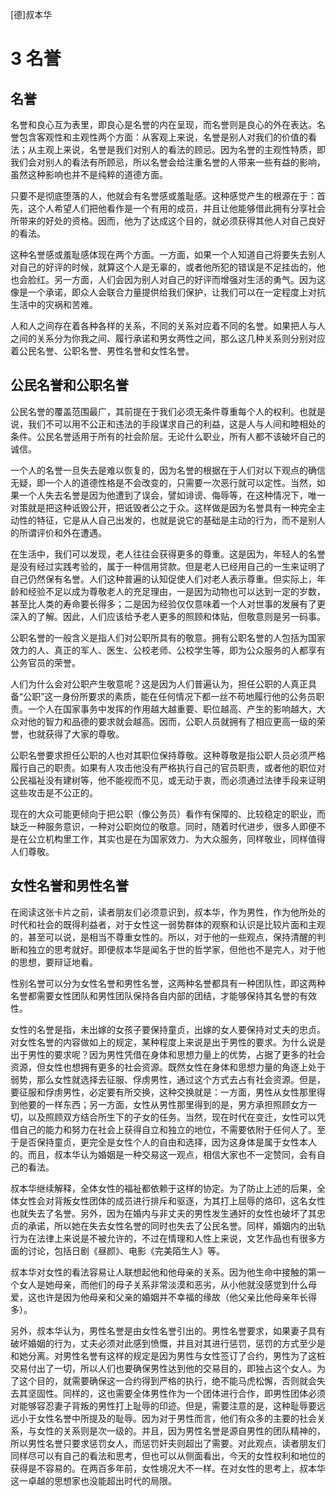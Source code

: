 <link href="../../../css/style.css" rel="stylesheet" type="text/css" />

<span class="r">[德]叔本华

#  3 名誉

## 名誉

<div class="p">

名誉和良心互为表里，即良心是名誉的内在呈现，而名誉则是良心的外在表达。名誉包含客观性和主观性两个方面：从客观上来说，名誉是别人对我们的价值的看法；从主观上来说，名誉是我们对别人的看法的顾忌。因为名誉的主观性特质，即我们会对别人的看法有所顾忌，所以名誉会给注重名誉的人带来一些有益的影响，虽然这种影响也并不是纯粹的道德方面。
  
只要不是彻底堕落的人，他就会有名誉感或羞耻感。这种感觉产生的根源在于：首先，这个人希望人们把他看作是一个有用的成员，并且让他能够借此拥有分享社会所带来的好处的资格。因而，他为了达成这个目的，就必须获得其他人对自己良好的看法。
  
这种名誉感或羞耻感体现在两个方面。一方面，如果一个人知道自己将要失去别人对自己的好评的时候，就算这个人是无辜的，或者他所犯的错误是不足挂齿的，他也会脸红。另一方面，人们会因为别人对自己的好评而增强对生活的勇气。因为这像是一个承诺，即众人会联合力量提供给我们保护，让我们可以在一定程度上对抗生活中的灾祸和苦难。
  
人和人之间存在着各种各样的关系，不同的关系对应着不同的名誉。如果把人与人之间的关系分为你我之间、履行承诺和男女两性之间，那么这几种关系则分别对应着公民名誉、公职名誉、男性名誉和女性名誉。

</div>

## 公民名誉和公职名誉

<div class="p">

公民名誉的覆盖范围最广，其前提在于我们必须无条件尊重每个人的权利。也就是说，我们不可以用不公正和违法的手段谋求自己的利益，这是人与人间和睦相处的条件。公民名誉适用于所有的社会阶层。无论什么职业，所有人都不该破坏自己的诚信。
  
一个人的名誉一旦失去是难以恢复的，因为名誉的根据在于人们对以下观点的确信无疑，即一个人的道德性格是不会改变的，只需要一次恶行就可以定性。当然，如果一个人失去名誉是因为他遭到了误会，譬如诽谤、侮辱等，在这种情况下，唯一对策就是把这种诋毁公开，把诋毁者公之于众。这样做是因为名誉具有一种完全主动性的特征，它是从人自己出发的，也就是说它的基础是主动的行为，而不是别人的所谓评价和外在遭遇。
  
在生活中，我们可以发现，老人往往会获得更多的尊重。这是因为，年轻人的名誉是没有经过实践考验的，属于一种信用贷款。但是老人已经用自己的一生来证明了自己仍然保有名誉。人们这种普遍的认知促使人们对老人表示尊重。但实际上，年龄和经验不足以成为尊敬老人的充足理由，一是因为动物也可以达到一定的岁数，甚至比人类的寿命要长得多；二是因为经验仅仅意味着一个人对世事的发展有了更深入的了解。因此，人们应该给予老人更多的照顾和体贴，但敬意则是另一码事。
  
公职名誉的一般含义是指人们对公职所具有的敬意。拥有公职名誉的人包括为国家效力的人、真正的军人、医生、公校老师、公校学生等，即为公众服务的人都享有公务官员的荣誉。
  
人们为什么会对公职产生敬意呢？这是因为人们普遍认为，担任公职的人真正具备“公职”这一身份所要求的素质，能在任何情况下都一丝不苟地履行他的公务员职责。一个人在国家事务中发挥的作用越大越重要、职位越高、产生的影响越大，大众对他的智力和品德的要求就会越高。因而，公职人员就拥有了相应更高一级的荣誉，也就获得了大家的尊敬。
  
公职名誉要求担任公职的人也对其职位保持尊敬。这种尊敬是指公职人员必须严格履行自己的职责。如果有人攻击他没有严格执行自己的官员职责，或者他的职位对公民福祉没有建树等，他不能视而不见，或无动于衷，而必须通过法律手段来证明这些攻击是不公正的。
  
现在的大众可能更倾向于把公职（像公务员）看作有保障的、比较稳定的职业，而缺乏一种服务意识，一种对公职岗位的敬意。同时，随着时代进步，很多人即便不是在公立机构里工作，其实也是在为国家效力、为大众服务，同样敬业，同样值得人们尊敬。

</div>

## 女性名誉和男性名誉

<div class="p">

在阅读这张卡片之前，读者朋友们必须意识到，叔本华，作为男性，作为他所处的时代和社会的既得利益者，对于女性这一弱势群体的观察和认识是比较片面和主观的，甚至可以说，是相当不尊重女性的。所以，对于他的一些观点，保持清醒的判断和独立的思考就好。即便叔本华是闻名于世的哲学家，但他也不是完人，对于他的思想，要辩证地看。
  
性别名誉可以分为女性名誉和男性名誉，这两种名誉都具有一种团队性，即这两种名誉都需要女性团队和男性团队保持各自内部的团结，才能够保持其名誉的有效性。
  
女性的名誉是指，未出嫁的女孩子要保持童贞，出嫁的女人要保持对丈夫的忠贞。对女性名誉的内容做如上的规定，某种程度上来说是出于男性的要求。为什么说是出于男性的要求呢？因为男性凭借在身体和思想力量上的优势，占据了更多的社会资源，但女性也想拥有更多的社会资源。既然女性在身体和思想力量的角逐上处于弱势，那么女性就选择去征服、俘虏男性，通过这个方式去占有社会资源。但是，要征服和俘虏男性，必定要有所交换，这种交换就是：一方面，男性从女性那里得到他要的一样东西；另一方面，女性从男性那里得到的是，男方承担照顾女方一切，以及照顾双方结合所生下的子女的任务。当然，现在时代在变迁，女性可以凭借自己的能力和努力在社会上获得自立和独立的地位，不需要依附于任何人了。至于是否保持童贞，更完全是女性个人的自由和选择，因为这身体是属于女性本人的。而且，叔本华认为婚姻是一种交易这一观点，相信大家也不一定赞同，会有自己的看法。
  
叔本华继续解释，全体女性的福祉都依赖于这样的协定。为了防止上述的后果，全体女性会对背叛女性团体的成员进行排斥和驱逐，为其打上屈辱的烙印，这名女性也就失去了名誉。另外，因为在婚内与非丈夫的男性发生通奸的女性也破坏了其忠贞的承诺，所以她在失去女性名誉的同时也失去了公民名誉。同样，婚姻内的出轨行为在法律上来说是不被允许的，不过在情理和人性上来说，文艺作品也有很多方面的讨论，包括日剧《昼颜》、电影《完美陌生人》等。
  
叔本华对女性的看法容易让人联想起他和他母亲的关系。因为他生命中接触的第一个女人是她母亲，而他们的母子关系非常淡漠和恶劣，从小他就没感觉到什么母爱，这也许是因为他母亲和父亲的婚姻并不幸福的缘故（他父亲比他母亲年长得多）。
  
另外，叔本华认为，男性名誉是由女性名誉引出的。男性名誉要求，如果妻子具有破坏婚姻的行为，丈夫必须对此感到愤慨，并且对其进行惩罚，惩罚的方式至少是和她分离。对男性名誉有这样的规定是因为男性与女性签订了合约，男性为了这桩交易付出了一切，所以人们也要确保男性达到他的交易目的，即独占这个女人。为了这个目的，就需要确保这一合约得到严格的执行，绝不能马虎松懈，否则就会失去其坚固性。同样的，这也需要全体男性作为一个团体进行合作，即男性团体必须对能够容忍妻子背叛的男性打上耻辱的印迹。但是，需要注意的是，这种耻辱要远远小于女性名誉中所提及的耻辱。因为对于男性而言，他们有众多的主要的社会关系，与女性的关系则是次一级的。并且，因为男性名誉是源自男性的团队精神的，所以男性名誉只要求惩罚女人，而惩罚奸夫则超出了需要。对此观点，读者朋友们同样尽可以有自己的看法和思考，但也可以从侧面看出，今天的女性权利和地位的获得是不容易的。在两百多年前，女性境况大不一样。在对女性的思考上，叔本华这一卓越的思想家也没能超出时代的局限。

</div>

